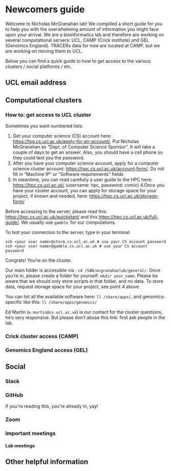 # Newcomers guide

Welcome to Nicholas McGranahan lab! We compliled a short guide for you to help you with the overwhelming amount of information you might face upon your arrival. We are a bioinformatics lab and therefore are working on several computational servers: UCL, CAMP (Crick institute) and GEL (Genomics England). TRACERx data for now are located at CAMP, but we are working on moving them to UCL.

Below you can find a quick guide to how to get access to the various clusters / social platforms / etc.

UCL email address
------------

Computational clusters
------------

### How to: get access to UCL cluster  ###
Sometimes you want numbered lists:

1. Get your computer science (CS) account here: https://tsg.cs.ucl.ac.uk/apply-for-an-account/. Put Nicholas McGranahan as “Dept. of Computer Science Sponsor”. It will take a couple of days to get an answer. Also, you should have a cell phone so they could text you the password.
2. After you have your computer science account, apply for a computer science cluster account: https://hpc.cs.ucl.ac.uk/account-form/. Do not fill in “Machine IP” or “Software requirements” fields
3. In meantime, you can read carefully a user guide to the HPC here: https://hpc.cs.ucl.ac.uk/ (username: hpc, password: comic)
4.Once you have your cluster account, you can apply for storage space for your project, if known and needed, here: https://hpc.cs.ucl.ac.uk/storage-form/

Before accessing to the server, please read this: https://hpc.cs.ucl.ac.uk/quickstart/ and this https://hpc.cs.ucl.ac.uk/full-guide/. We usually use `gamble `for our computations.

To test your connection to the server, type in your terminal:

`ssh <your user name>@storm.cs.ucl.ac.uk # use your CS account password
ssh <your user name>@gamble.cs.ucl.ac.uk # use your CS account password`

Congrats! You’re on the cluster.

Our main folder is accessible via : `cd /SAN/mcgranahanlab/general/`. Once you’re in, please create a folder for yourself: `mkdir your_name`. Please be aware that we should only store scripts in that folder, and no data. To store data, request storage space for your project, see point 4 above.

You can list all the available software here:  `ll /share/apps/`, and genomics-specific like this: `ll /share/apps/genomics/`

Ed Martin (`e.martin@cs.ucl.ac.uk`) is our contact for the cluster questions, he’s very responsive. But please don’t abuse this link: first ask people in the lab.

### Crick cluster access (CAMP) ###

### Genomics England access (GEL) ###

Social
------------

### Slack ###

### GitHub ###
If you're reading this, you're already in, yay!

### Zoom ###

### Important meetings ###

#### Lab meetings ####

Other helpful information
------------

